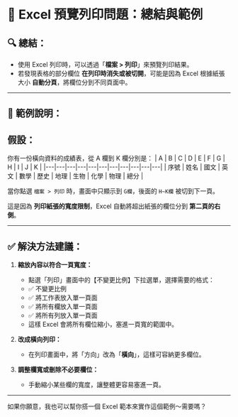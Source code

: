 # 📄 **Excel 預覽列印問題：總結與範例**

## 🔍 **總結：**
- 使用 Excel 列印時，可以透過「**檔案 > 列印**」來預覽列印結果。
- 若發現表格的部分欄位 **在列印時消失或被切開**，可能是因為 Excel 根據紙張大小 **自動分頁**，將欄位分到不同頁面中。

---

## 📘 **範例說明：**

## 假設：
你有一份橫向資料的成績表，從 A 欄到 K 欄分別是：
| A | B | C | D | E | F | G | H | I | J | K |
|---|---|---|---|---|---|---|---|---|---|---|
| 序號 | 姓名 | 國文 | 英文 | 數學 | 歷史 | 地理 | 生物 | 化學 | 物理 | 總分 |

當你點選 `檔案 > 列印` 時，畫面中只顯示到 `G欄`，後面的 `H~K欄` 被切到下一頁。

這是因為 **列印紙張的寬度限制**，Excel 自動將超出紙張的欄位分到 **第二頁的右側**。

---

## ✅ **解決方法建議：**

1. **縮放內容以符合一頁寬度：**
   - 點選「列印」畫面中的【不變更比例】下拉選單，選擇需要的格式：
    - ✅ 不變更比例
    - ✅ 將工作表放入單一頁面
    - ✅ 將所有欄放入單一頁面
    - ✅ 將所有列放入單一頁面
   - 這樣 Excel 會將所有欄位縮小，塞進一頁寬的範圍中。

2. **改成橫向列印：**
   - 在列印畫面中，將「方向」改為「**橫向**」，這樣可容納更多欄位。

3. **調整欄寬或刪除不必要欄位：**
   - 手動縮小某些欄的寬度，讓整體更容易塞進一頁。

---

如果你願意，我也可以幫你搭一個 Excel 範本來實作這個範例～需要嗎？
